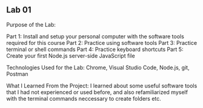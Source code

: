 ## Lab 01

Purpose of the Lab: 

Part 1: Install and setup your personal computer with the software tools required for this course
Part 2: Practice using software tools
Part 3: Practice terminal or shell commands
Part 4: Practice keyboard shortcuts
Part 5: Create your first Node.js server-side JavaScript file

Technologies Used for the Lab:
Chrome, Visual Studio Code, Node.js, git, Postman

What I Learned From the Project:
I learned about some useful software tools that I had not experienced or used before, and also refamiliarized myself with the terminal commands neccessary to create folders etc.
